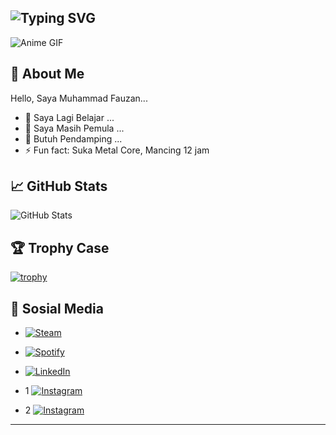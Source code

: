 ## ![Typing SVG](https://readme-typing-svg.herokuapp.com?color=%2336BCF7&lines=HALOOO+SELAMAT+DATANG;Reality+Club+%F0%9F%8C%9F;Anime+Lover+%F0%9F%8C%9F;)

![Anime GIF](https://media.giphy.com/media/X8xTHb8JVXwRi/giphy.gif?cid=ecf05e47v3y56fj1vvn9o0oj1dkhpflvodb8be8p0w4gc2yq&ep=v1_gifs_search&rid=giphy.gif&ct=g)

## 🌟 About Me

Hello, Saya Muhammad Fauzan...

- 🔭 Saya Lagi Belajar ...
- 🌱 Saya Masih Pemula ...
- 👯 Butuh Pendamping ...
- ⚡ Fun fact: Suka Metal Core, Mancing 12 jam

## 📈 GitHub Stats

![GitHub Stats](https://github-readme-stats.vercel.app/api?username=mhmmdffzz&show_icons=true&theme=radical)

## 🏆 Trophy Case

[![trophy](https://github-profile-trophy.vercel.app/?username=mhmmdffzz&theme=onedark)](https://github.com/ryo-ma/github-profile-trophy)

## 🐍 Sosial Media
- [![Steam](https://img.shields.io/badge/-Steam-000000?style=flat&logo=Steam&logoColor=white)](https://steamcommunity.com/profiles/76561199037187552/)

- [![Spotify](https://img.shields.io/badge/-Spotify-1DB954?style=flat&logo=Spotify&logoColor=white)](https://open.spotify.com/user/30nuqny6sqak9ghl7egqu9o47?si=0d448c78585645af)

- [![LinkedIn](https://img.shields.io/badge/-LinkedIn-blue?style=flat&logo=Linkedin&logoColor=white)](https://www.linkedin.com/in/muhammadfauzan05/)

- 1
[![Instagram](https://img.shields.io/badge/-Instagram-E4405F?style=flat&logo=Instagram&logoColor=white)](https://www.instagram.com/mhmmdffzz/)
- 2
[![Instagram](https://img.shields.io/badge/-Instagram-E4405F?style=flat&logo=Instagram&logoColor=white)](https://www.instagram.com/naannyyaa/)



---
